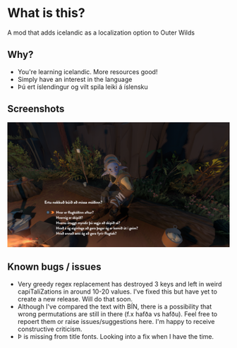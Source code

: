 # What is this?

A mod that adds icelandic as a localization option to Outer Wilds

## Why?

* You're learning icelandic. More resources good!
* Simply have an interest in the language
* Þú ert íslendingur og vilt spila leiki á íslensku


## Screenshots

![Very early game screenshot](/screens/screen1.png)

## Known bugs / issues
* Very greedy regex replacement has destroyed 3 keys and left in weird capiTaliZations in around 10-20 values. I've fixed this but have yet to create a new release. Will do that soon.
* Although I've compared the text with BÍN, there is a possibility that wrong permutations are still in there (f.x hafða vs hafðu). Feel free to repoert them or raise issues/suggestions here. I'm happy to receive constructive criticism.
* Þ is missing from title fonts. Looking into a fix when I have the time.

